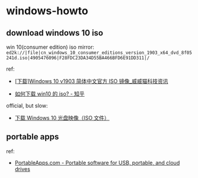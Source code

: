 # windows-howto

## download windows 10 iso

win 10(consumer edition) iso mirror: `ed2k://|file|cn_windows_10_consumer_editions_version_1903_x64_dvd_8f05241d.iso|4905476096|F28FDC23DA34D55BA466BFD6E91DD311|/`

ref:

- [[下载]Windows 10 v1903 简体中文官方 ISO 镜像\_威威猫科技资讯](https://www.firstxw.com/view/230352.html)

- [如何下载 win10 的 iso? - 知乎](https://zhuanlan.zhihu.com/p/38583392)

official, but slow:

- [下载 Windows 10 光盘映像（ISO 文件）](https://www.microsoft.com/zh-cn/software-download/windows10ISO)

## portable apps

ref:

- [PortableApps.com - Portable software for USB, portable, and cloud drives](https://portableapps.com/)
